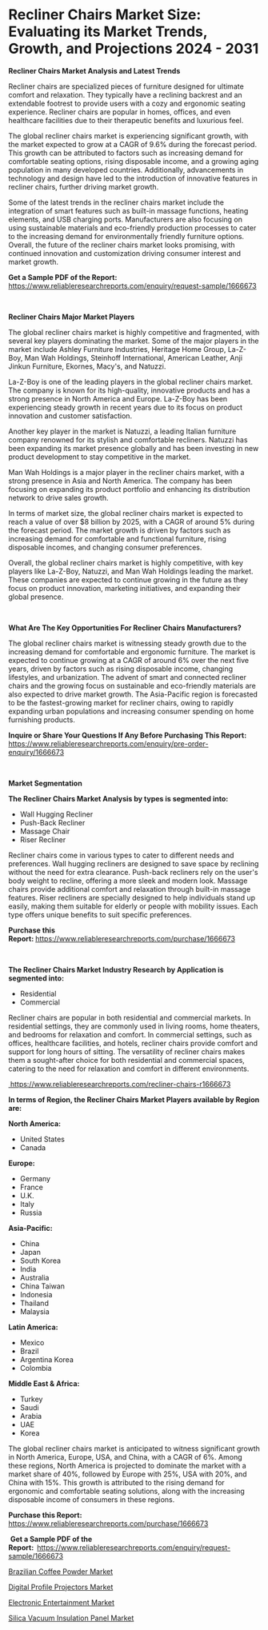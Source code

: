 <p><h1>Recliner Chairs Market Size: Evaluating its Market Trends, Growth, and Projections 2024 - 2031</h1></p><p><strong>Recliner Chairs Market Analysis and Latest Trends</strong></p>
<p><p>Recliner chairs are specialized pieces of furniture designed for ultimate comfort and relaxation. They typically have a reclining backrest and an extendable footrest to provide users with a cozy and ergonomic seating experience. Recliner chairs are popular in homes, offices, and even healthcare facilities due to their therapeutic benefits and luxurious feel.</p><p>The global recliner chairs market is experiencing significant growth, with the market expected to grow at a CAGR of 9.6% during the forecast period. This growth can be attributed to factors such as increasing demand for comfortable seating options, rising disposable income, and a growing aging population in many developed countries. Additionally, advancements in technology and design have led to the introduction of innovative features in recliner chairs, further driving market growth.</p><p>Some of the latest trends in the recliner chairs market include the integration of smart features such as built-in massage functions, heating elements, and USB charging ports. Manufacturers are also focusing on using sustainable materials and eco-friendly production processes to cater to the increasing demand for environmentally friendly furniture options. Overall, the future of the recliner chairs market looks promising, with continued innovation and customization driving consumer interest and market growth.</p></p>
<p><strong>Get a Sample PDF of the Report:&nbsp;</strong> <a href="https://www.reliableresearchreports.com/enquiry/request-sample/1666673">https://www.reliableresearchreports.com/enquiry/request-sample/1666673</a></p>
<p>&nbsp;</p>
<p><strong>Recliner Chairs Major Market Players</strong></p>
<p><p>The global recliner chairs market is highly competitive and fragmented, with several key players dominating the market. Some of the major players in the market include Ashley Furniture Industries, Heritage Home Group, La-Z-Boy, Man Wah Holdings, Steinhoff International, American Leather, Anji Jinkun Furniture, Ekornes, Macy's, and Natuzzi.</p><p>La-Z-Boy is one of the leading players in the global recliner chairs market. The company is known for its high-quality, innovative products and has a strong presence in North America and Europe. La-Z-Boy has been experiencing steady growth in recent years due to its focus on product innovation and customer satisfaction.</p><p>Another key player in the market is Natuzzi, a leading Italian furniture company renowned for its stylish and comfortable recliners. Natuzzi has been expanding its market presence globally and has been investing in new product development to stay competitive in the market.</p><p>Man Wah Holdings is a major player in the recliner chairs market, with a strong presence in Asia and North America. The company has been focusing on expanding its product portfolio and enhancing its distribution network to drive sales growth.</p><p>In terms of market size, the global recliner chairs market is expected to reach a value of over $8 billion by 2025, with a CAGR of around 5% during the forecast period. The market growth is driven by factors such as increasing demand for comfortable and functional furniture, rising disposable incomes, and changing consumer preferences.</p><p>Overall, the global recliner chairs market is highly competitive, with key players like La-Z-Boy, Natuzzi, and Man Wah Holdings leading the market. These companies are expected to continue growing in the future as they focus on product innovation, marketing initiatives, and expanding their global presence.</p></p>
<p>&nbsp;</p>
<p><strong>What Are The Key Opportunities For Recliner Chairs Manufacturers?</strong></p>
<p><p>The global recliner chairs market is witnessing steady growth due to the increasing demand for comfortable and ergonomic furniture. The market is expected to continue growing at a CAGR of around 6% over the next five years, driven by factors such as rising disposable income, changing lifestyles, and urbanization. The advent of smart and connected recliner chairs and the growing focus on sustainable and eco-friendly materials are also expected to drive market growth. The Asia-Pacific region is forecasted to be the fastest-growing market for recliner chairs, owing to rapidly expanding urban populations and increasing consumer spending on home furnishing products.</p></p>
<p><strong>Inquire or Share Your Questions If Any Before Purchasing This Report:</strong> <a href="https://www.reliableresearchreports.com/enquiry/pre-order-enquiry/1666673">https://www.reliableresearchreports.com/enquiry/pre-order-enquiry/1666673</a></p>
<p>&nbsp;</p>
<p><strong>Market Segmentation</strong></p>
<p><strong>The Recliner Chairs Market Analysis by types is segmented into:</strong></p>
<p><ul><li>Wall Hugging Recliner</li><li>Push-Back Recliner</li><li>Massage Chair</li><li>Riser Recliner</li></ul></p>
<p><p>Recliner chairs come in various types to cater to different needs and preferences. Wall hugging recliners are designed to save space by reclining without the need for extra clearance. Push-back recliners rely on the user's body weight to recline, offering a more sleek and modern look. Massage chairs provide additional comfort and relaxation through built-in massage features. Riser recliners are specially designed to help individuals stand up easily, making them suitable for elderly or people with mobility issues. Each type offers unique benefits to suit specific preferences.</p></p>
<p><strong>Purchase this Report:&nbsp;</strong><a href="https://www.reliableresearchreports.com/purchase/1666673">https://www.reliableresearchreports.com/purchase/1666673</a></p>
<p>&nbsp;</p>
<p><strong>The Recliner Chairs Market Industry Research by Application is segmented into:</strong></p>
<p><ul><li>Residential</li><li>Commercial</li></ul></p>
<p><p>Recliner chairs are popular in both residential and commercial markets. In residential settings, they are commonly used in living rooms, home theaters, and bedrooms for relaxation and comfort. In commercial settings, such as offices, healthcare facilities, and hotels, recliner chairs provide comfort and support for long hours of sitting. The versatility of recliner chairs makes them a sought-after choice for both residential and commercial spaces, catering to the need for relaxation and comfort in different environments.</p></p>
<p><a href="https://www.reliableresearchreports.com/recliner-chairs-r1666673">&nbsp;https://www.reliableresearchreports.com/recliner-chairs-r1666673</a></p>
<p><strong>In terms of Region, the Recliner Chairs Market Players available by Region are:</strong></p>
<p>
    <p> <strong> North America: </strong>
        <ul>
            <li>United States</li>
            <li>Canada</li>
        </ul>
        </p> 
    <p> <strong> Europe: </strong>
        <ul>
            <li>Germany</li>
            <li>France</li>
            <li>U.K.</li>
            <li>Italy</li>
            <li>Russia</li>
        </ul>
        </p> 
    <p> <strong> Asia-Pacific: </strong>
        <ul>
            <li>China</li>
            <li>Japan</li>
            <li>South Korea</li>
            <li>India</li>
            <li>Australia</li>
            <li>China Taiwan</li>
            <li>Indonesia</li>
            <li>Thailand</li>
            <li>Malaysia</li>
        </ul>
        </p> 
    <p> <strong> Latin America: </strong>
        <ul>
            <li>Mexico</li>
            <li>Brazil</li>
            <li>Argentina Korea</li>
            <li>Colombia</li>
        </ul>
        </p> 
    <p> <strong> Middle East & Africa: </strong>
        <ul>
            <li>Turkey</li>
            <li>Saudi</li>
            <li>Arabia</li>
            <li>UAE</li>
            <li>Korea</li>
        </ul>
    </p>
    </p>
<p><p>The global recliner chairs market is anticipated to witness significant growth in North America, Europe, USA, and China, with a CAGR of 6%. Among these regions, North America is projected to dominate the market with a market share of 40%, followed by Europe with 25%, USA with 20%, and China with 15%. This growth is attributed to the rising demand for ergonomic and comfortable seating solutions, along with the increasing disposable income of consumers in these regions.</p></p>
<p><strong>Purchase this Report: </strong><a href="https://www.reliableresearchreports.com/purchase/1666673">https://www.reliableresearchreports.com/purchase/1666673</a></p>
<p>&nbsp;<strong>Get a Sample PDF of the Report:&nbsp;&nbsp;</strong><a href="https://www.reliableresearchreports.com/enquiry/request-sample/1666673">https://www.reliableresearchreports.com/enquiry/request-sample/1666673</a></p>
<p><strong></strong></p>
<p><p><a href="https://www.linkedin.com/pulse/brazilian-coffee-powder-market-analysis-sze-forecasted-period-hu0pc">Brazilian Coffee Powder Market</a></p><p><a href="https://view.publitas.com/reportprime-1/digital-profile-projectors-market-exploring-market-share-market-trends-and-future-growth/">Digital Profile Projectors Market</a></p><p><a href="https://www.linkedin.com/pulse/electronic-entertainment-market-size-reveals-best-marketing-glzwf">Electronic Entertainment Market</a></p><p><a href="https://zircon-bluebell-299.notion.site/Silica-Vacuum-Insulation-Panel-Market-Competitive-Analysis-Market-Trends-and-Forecast-to-2031-c75812b1cea54edbaa4de7d5e4a2cecb">Silica Vacuum Insulation Panel Market</a></p></p>